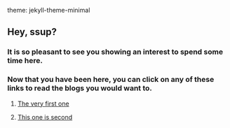 theme: jekyll-theme-minimal

## Hey, ssup?
### It is so pleasant to see you showing an interest to spend some time here.
### Now that you have been here, you can click on any of these links to read the blogs you would want to.

1. [The very first one](https://github.com/prchawda/pages/blob/main/docs/1.md)

2. [This one is second](https://github.com/prchawda/pages/blob/main/docs/2.md)
